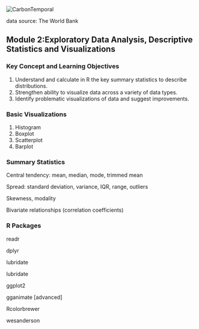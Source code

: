
![CarbonTemporal](https://github.com/ealbrigh/env710/assets/45848480/428fbacf-2a7e-4f69-80c7-e3cf4f0fc675)

data source: The World Bank

## Module 2:Exploratory Data Analysis, Descriptive Statistics and Visualizations

### Key Concept and Learning Objectives

1. Understand and calculate in R the key summary statistics to describe distributions.
2. Strengthen ability to visualize data across a variety of data types.
3. Identify problematic visualizations of data and suggest improvements.

### Basic Visualizations

1. Histogram
2. Boxplot
3. Scatterplot
4. Barplot

### Summary Statistics

Central tendency: mean, median, mode, trimmed mean

Spread: standard deviation, variance, IQR, range, outliers

Skewness, modality

Bivariate relationships (correlation coefficients)


### R Packages
readr

dplyr

lubridate

lubridate

ggplot2

gganimate [advanced]

Rcolorbrewer

wesanderson

